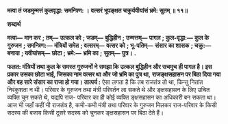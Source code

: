 **मत्वा तं जडमुन्मत्तं कुलवृद्धा: समन्त्रिण: ।** **वत्सरं भूपङ्क्षत चक्रुर्यवीयांसं भ्रमे: सुतम् ॥ ११॥** 

**शब्दार्थ** 

**मत्वा—** **मान कर** **; तम्—** **उत्कल को** **; जडम्—** **बुद्धिहीन** **; उन्मत्तम्—** **पागल** **; कुल-वृद्धा:—** **कुल के गुरुजन** **; समन्त्रिण:—** **मंत्रियों समेत** **; वत्सरम्—** **वत्सर को** **; भू-पतिम्—** **संसार का शासक** **; चक्रु:—** **बनाया** **; यवीयांसम्—** **छोटा** **; भ्रमे:—** **भ्रमि का** **;** **सुतम्—** **पुत्र।** **.** 

**फलत: मंत्रियों तथा कुल के समस्त गुरुजनों ने समझा कि उत्कल बुद्धिहीन और सचमुच** **ही पागल है। इस प्रकार उसका छोटा भाई, जिसका नाम वत्सर था और जो भ्रमि का पुत्र था,** **राजङ्क्षसहासन पर बिठा दिया गया और वह सारे संसार का राजा हो गया।** **तात्पर्य :** ऐसा लगता है कि तब राजतंत्र तो था, किन्तु नितांत निरंकुशता न थी। परिवार के गुरुजन तथा मंत्री परिवर्तन ला सकते थे और ङ्क्षसहासन के लिए उचित व्यक्ति चुन सकते थे, यद्यपि राज- परिवार का ही कोई व्यक्ति ङ्क्षसहासन का अधिकारी बन सकता था। आज भी जहाँ कहीं भी राजतंत्र है, कभी-कभी मंत्री तथा परिवार के गुरुजन मिलकर राज-परिवार के किसी सदस्य की बजाय किसी दूसरे सदस्य को चुनकर ङ्क्षसहासन पर बिठा देते हैं।  